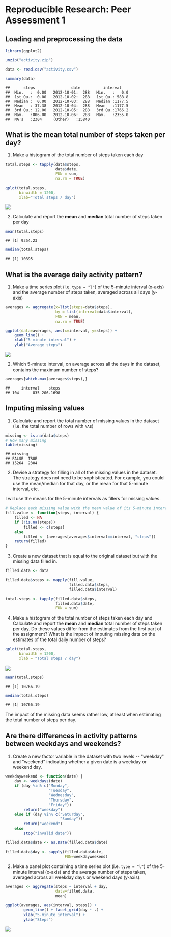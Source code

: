Reproducible Research: Peer Assessment 1
========================================

## Loading and preprocessing the data


```r
library(ggplot2)

unzip("activity.zip")

data <- read.csv("activity.csv")

summary(data)
```

```
##      steps                date          interval     
##  Min.   :  0.00   2012-10-01:  288   Min.   :   0.0  
##  1st Qu.:  0.00   2012-10-02:  288   1st Qu.: 588.8  
##  Median :  0.00   2012-10-03:  288   Median :1177.5  
##  Mean   : 37.38   2012-10-04:  288   Mean   :1177.5  
##  3rd Qu.: 12.00   2012-10-05:  288   3rd Qu.:1766.2  
##  Max.   :806.00   2012-10-06:  288   Max.   :2355.0  
##  NA's   :2304     (Other)   :15840
```


## What is the mean total number of steps taken per day?

1. Make a histogram of the total number of steps taken each day


```r
total.steps <- tapply(data$steps, 
                      data$date, 
                      FUN = sum, 
                      na.rm = TRUE)

qplot(total.steps, 
      binwidth = 1200, 
      xlab="Total steps / day")
```

![](./PA1_template_files/figure-html/unnamed-chunk-2-1.png) 

2. Calculate and report the **mean** and **median** total number of
   steps taken per day


```r
mean(total.steps)
```

```
## [1] 9354.23
```



```r
median(total.steps)
```

```
## [1] 10395
```


## What is the average daily activity pattern?

1. Make a time series plot (i.e. `type = "l"`) of the 5-minute
   interval (x-axis) and the average number of steps taken, averaged
   across all days (y-axis)


```r
averages <- aggregate(x=list(steps=data$steps), 
                      by = list(interval=data$interval),
                      FUN = mean, 
                      na.rm = TRUE)

ggplot(data=averages, aes(x=interval, y=steps)) +
    geom_line() +
    xlab("5-minute interval") +
    ylab("Average steps")
```

![](./PA1_template_files/figure-html/unnamed-chunk-5-1.png) 


2. Which 5-minute interval, on average across all the days in the
   dataset, contains the maximum number of steps?


```r
averages[which.max(averages$steps),]
```

```
##     interval    steps
## 104      835 206.1698
```

## Imputing missing values

1. Calculate and report the total number of missing values in the
   dataset (i.e. the total number of rows with `NA`s)


```r
missing <- is.na(data$steps)
# How many missing
table(missing)
```

```
## missing
## FALSE  TRUE 
## 15264  2304
```

2. Devise a strategy for filling in all of the missing values in the
   dataset. The strategy does not need to be sophisticated. For
   example, you could use the mean/median for that day, or the mean
   for that 5-minute interval, etc.

I will use the means for the 5-minute intervals as fillers for missing
values.


```r
# Replace each missing value with the mean value of its 5-minute interval
fill.value <- function(steps, interval) {
    filled <- NA
    if (!is.na(steps))
        filled <- c(steps)
    else
        filled <- (averages[averages$interval==interval, "steps"])
    return(filled)
}
```

3. Create a new dataset that is equal to the original dataset but with
   the missing data filled in.


```r
filled.data <- data

filled.data$steps <- mapply(fill.value, 
                            filled.data$steps, 
                            filled.data$interval)

total.steps <- tapply(filled.data$steps, 
                      filled.data$date, 
                      FUN = sum)
```

4. Make a histogram of the total number of steps taken each day and
   Calculate and report the **mean** and **median** total number of
   steps taken per day. Do these values differ from the estimates from
   the first part of the assignment? What is the impact of imputing
   missing data on the estimates of the total daily number of steps?


```r
qplot(total.steps, 
      binwidth = 1200, 
      xlab = "Total steps / day")
```

![](./PA1_template_files/figure-html/unnamed-chunk-10-1.png) 

```r
mean(total.steps)
```

```
## [1] 10766.19
```

```r
median(total.steps)
```

```
## [1] 10766.19
```


The impact of the missing data seems rather low, at least when
estimating the total number of steps per day.

## Are there differences in activity patterns between weekdays and weekends?

1. Create a new factor variable in the dataset with two levels --
   "weekday" and "weekend" indicating whether a given date is a
   weekday or weekend day.


```r
weekdayweekend <- function(date) {
    day <- weekdays(date)
    if (day %in% c("Monday", 
                   "Tuesday", 
                   "Wednesday", 
                   "Thursday", 
                   "Friday"))
        return("weekday")
    else if (day %in% c("Saturday", 
                        "Sunday"))
        return("weekend")
    else
        stop("invalid date")}

filled.data$date <- as.Date(filled.data$date)

filled.data$day <- sapply(filled.data$date, 
                          FUN=weekdayweekend)
```

2. Make a panel plot containing a time series plot (i.e. `type = "l"`)
   of the 5-minute interval (x-axis) and the average number of steps
   taken, averaged across all weekday days or weekend days
   (y-axis).
   

```r
averages <- aggregate(steps ~ interval + day, 
                      data=filled.data, 
                      mean)

ggplot(averages, aes(interval, steps)) + 
        geom_line() + facet_grid(day ~ .) +
        xlab("5-minute interval") +
        ylab("Steps")
```

![](./PA1_template_files/figure-html/unnamed-chunk-12-1.png) 
